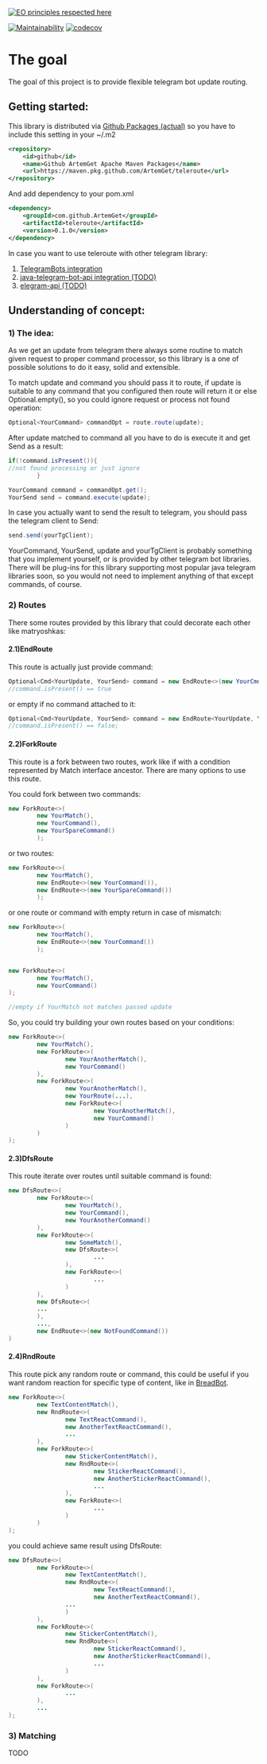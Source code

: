 [![EO principles respected here](https://www.elegantobjects.org/badge.svg)](https://www.elegantobjects.org)

[![Maintainability](https://api.codeclimate.com/v1/badges/1e5c08074d3bc271fbb8/maintainability)](https://codeclimate.com/github/ArtemGet/teleroute/maintainability)
[![codecov](https://codecov.io/gh/ArtemGet/teleroute/graph/badge.svg?token=FCGJORYEN5)](https://codecov.io/gh/ArtemGet/teleroute)

# The goal

The goal of this project is to provide flexible telegram bot update routing.

## Getting started:
This library is distributed via [Github Packages (actual)](https://github.com/ArtemGet/teleroute/packages/2122234) so
you have to include this setting in your ~/.m2

```xml
<repository>
    <id>github</id>
    <name>Github ArtemGet Apache Maven Packages</name>
    <url>https://maven.pkg.github.com/ArtemGet/teleroute</url>
</repository>
```

And add dependency to your pom.xml

```xml
<dependency>
    <groupId>com.github.ArtemGet</groupId>
    <artifactId>teleroute</artifactId>
    <version>0.1.0</version>
</dependency>
```

In case you want to use teleroute with other telegram library:

1) [TelegramBots integration](https://github.com/ArtemGet/teleroute.telegrambots)
2) [java-telegram-bot-api integration (TODO)]()
3) [elegram-api (TODO)]()

## Understanding of concept:

### 1) The idea:

As we get an update from telegram there always some routine to match given request to proper command processor,
so this library is a one of possible solutions to do it easy, solid and extensible.

To match update and command you should pass it to route, if update is suitable to any command that you configured
then route will return it or else Optional.empty(), so you could ignore request or process not found operation:

```java
Optional<YourCommand> commandOpt = route.route(update);
```

After update matched to command all you have to do is execute it and get Send as a result:

```java
if(!command.isPresent()){
//not found processing or just ignore
        }

YourCommand command = commandOpt.get();
YourSend send = command.execute(update);
```

In case you actually want to send the result to telegram, you should pass the telegram client to Send:

```java
send.send(yourTgClient);
```

YourCommand, YourSend, update and yourTgClient is probably something that you implement yourself, or is provided by
other telegram bot libraries. There will be plug-ins for this library supporting most popular java telegram libraries
soon, so you would not need to implement anything of that except commands, of course.

### 2) Routes

There some routes provided by this library that could decorate each other like matryoshkas:

#### 2.1)EndRoute
This route is actually just provide command:

```java
Optional<Cmd<YourUpdate, YourSend> command = new EndRoute<>(new YourCmd()).route(new YourUpdate());
//command.isPresent() == true
```

or empty if no command attached to it:

```java
Optional<Cmd<YourUpdate, YourSend> command = new EndRoute<YourUpdate, YourSend>().route(new YourUpdate());
//command.isPresent() == false;
```

#### 2.2)ForkRoute
This route is a fork between two routes, work like if with a condition represented by Match interface ancestor.
There are many options to use this route.

You could fork between two commands:

```java
new ForkRoute<>(
        new YourMatch(),
        new YourCommand(),
        new YourSpareCommand()
        );
```

or two routes:

```java
new ForkRoute<>(
        new YourMatch(),
        new EndRoute<>(new YourCommand()),
        new EndRoute<>(new YourSpareCommand())
        );
```

or one route or command with empty return in case of mismatch:

```java
new ForkRoute<>(
        new YourMatch(),
        new EndRoute<>(new YourCommand())
        );


new ForkRoute<>(
        new YourMatch(),
        new YourCommand()
);

//empty if YourMatch not matches passed update
```

So, you could try building your own routes based on your conditions:

```java
new ForkRoute<>(
        new YourMatch(),
        new ForkRoute<>(
                new YourAnotherMatch(),
                new YourCommand()
        ),
        new ForkRoute<>(
                new YourAnotherMatch(),
                new YourRoute(...),
                new ForkRoute<>(
                        new YourAnotherMatch(),
                        new YourCommand()
                )
        )
);
```

#### 2.3)DfsRoute
This route iterate over routes until suitable command is found:

```java
new DfsRoute<>(
        new ForkRoute<>(
                new YourMatch(),
                new YourCommand(),
                new YourAnotherCommand()
        ),
        new ForkRoute<>(
                new SomeMatch(),
                new DfsRoute<>(
                        ...
                ),
                new ForkRoute<>(
                        ...
                )
        ),
        new DfsRoute<>(
        ...
        ),
        ...,
        new EndRoute<>(new NotFoundCommand())
)
```

#### 2.4)RndRoute
This route pick any random route or command, this could be useful if you want random reaction for specific type of
content, like in [BreadBot](https://github.com/LEVLLN/bread_bot).

```java
new ForkRoute<>(
        new TextContentMatch(),
        new RndRoute<>(
                new TextReactCommand(),
                new AnotherTextReactCommand(),
                ...
        ),
        new ForkRoute<>(
                new StickerContentMatch(),
                new RndRoute<>(
                        new StickerReactCommand(),
                        new AnotherStickerReactCommand(),
                        ... 
                ),
                new ForkRoute<>(
                        ...
                )
        )
);
```

you could achieve same result using DfsRoute:

```java
new DfsRoute<>(
        new ForkRoute<>(
                new TextContentMatch(),
                new RndRoute<>(
                        new TextReactCommand(),
                        new AnotherTextReactCommand(),
                ...
                )   
        ),
        new ForkRoute<>(
                new StickerContentMatch(),
                new RndRoute<>(
                        new StickerReactCommand(),
                        new AnotherStickerReactCommand(),
                        ... 
                )
        ),
        new ForkRoute<>(
                ...
        ),
        ...
);
```

### 3) Matching

TODO
